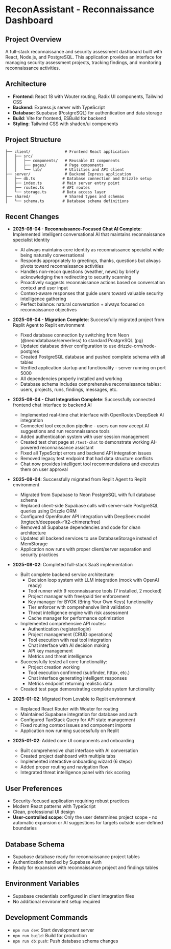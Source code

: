 # ReconAssistant - Reconnaissance Dashboard

## Project Overview
A full-stack reconnaissance and security assessment dashboard built with React, Node.js, and PostgreSQL. This application provides an interface for managing security assessment projects, tracking findings, and monitoring reconnaissance activities.

## Architecture
- **Frontend**: React 18 with Wouter routing, Radix UI components, Tailwind CSS
- **Backend**: Express.js server with TypeScript
- **Database**: Supabase (PostgreSQL) for authentication and data storage
- **Build**: Vite for frontend, ESBuild for backend
- **Styling**: Tailwind CSS with shadcn/ui components

## Project Structure
```
├── client/               # Frontend React application
│   ├── src/
│   │   ├── components/   # Reusable UI components
│   │   ├── pages/        # Page components
│   │   └── lib/          # Utilities and API client
├── server/               # Backend Express application
│   ├── db.ts            # Database connection and Drizzle setup
│   ├── index.ts         # Main server entry point
│   ├── routes.ts        # API routes
│   └── storage.ts       # Data access layer
├── shared/               # Shared types and schemas
│   └── schema.ts        # Database schema definitions
```

## Recent Changes
- **2025-08-04 - Reconnaissance-Focused Chat AI Complete**: Implemented intelligent conversational AI that maintains reconnaissance specialist identity
  - AI always maintains core identity as reconnaissance specialist while being naturally conversational
  - Responds appropriately to greetings, thanks, questions but always pivots toward reconnaissance activities
  - Handles non-recon questions (weather, news) by briefly acknowledging then redirecting to security scanning
  - Proactively suggests reconnaissance actions based on conversation context and user input
  - Context-aware responses that guide users toward valuable security intelligence gathering
  - Perfect balance: natural conversation + always focused on reconnaissance objectives

- **2025-08-04 - Migration Complete**: Successfully migrated project from Replit Agent to Replit environment
  - Fixed database connection by switching from Neon (@neondatabase/serverless) to standard PostgreSQL (pg)
  - Updated database driver configuration to use drizzle-orm/node-postgres
  - Created PostgreSQL database and pushed complete schema with all tables
  - Verified application startup and functionality - server running on port 5000
  - All dependencies properly installed and working
  - Database schema includes comprehensive reconnaissance tables: users, projects, runs, findings, messages, etc.

- **2025-08-04 - Chat Integration Complete**: Successfully connected frontend chat interface to backend AI
  - Implemented real-time chat interface with OpenRouter/DeepSeek AI integration
  - Connected tool execution pipeline - users can now accept AI suggestions and run reconnaissance tools
  - Added authentication system with user session management
  - Created test chat page at `/test-chat` to demonstrate working AI-powered reconnaissance assistant
  - Fixed all TypeScript errors and backend API integration issues
  - Removed legacy test endpoint that had data structure conflicts
  - Chat now provides intelligent tool recommendations and executes them on user approval

- **2025-08-04**: Successfully migrated from Replit Agent to Replit environment
  - Migrated from Supabase to Neon PostgreSQL with full database schema
  - Replaced client-side Supabase calls with server-side PostgreSQL queries using Drizzle ORM
  - Configured OpenRouter API integration with DeepSeek model (tngtech/deepseek-r1t2-chimera:free)
  - Removed all Supabase dependencies and code for clean architecture
  - Updated all backend services to use DatabaseStorage instead of MemStorage
  - Application now runs with proper client/server separation and security practices

- **2025-08-02**: Completed full-stack SaaS implementation
  - Built complete backend service architecture:
    - Decision loop system with LLM integration (mock with OpenAI ready)
    - Tool runner with 9 reconnaissance tools (7 installed, 2 mocked)
    - Project manager with free/paid tier enforcement
    - Key manager for BYOK (Bring Your Own Keys) functionality
    - Tier enforcer with comprehensive limit validation
    - Threat intelligence engine with risk assessment
    - Cache manager for performance optimization
  - Implemented comprehensive API routes:
    - Authentication (register/login)
    - Project management (CRUD operations)
    - Tool execution with real tool integration
    - Chat interface with AI decision making
    - API key management
    - Metrics and threat intelligence
  - Successfully tested all core functionality:
    - Project creation working
    - Tool execution confirmed (subfinder, httpx, etc.)
    - Chat interface generating intelligent responses
    - Metrics endpoint returning realistic data
  - Created test page demonstrating complete system functionality

- **2025-01-02**: Migrated from Lovable to Replit environment
  - Replaced React Router with Wouter for routing
  - Maintained Supabase integration for database and auth
  - Configured TanStack Query for API state management
  - Fixed routing context issues and component imports
  - Application now running successfully on Replit

- **2025-01-02**: Added core UI components and onboarding
  - Built comprehensive chat interface with AI conversation
  - Created project dashboard with multiple tabs
  - Implemented interactive onboarding wizard (6 steps)
  - Added proper routing and navigation flow
  - Integrated threat intelligence panel with risk scoring

## User Preferences
- Security-focused application requiring robust practices
- Modern React patterns with TypeScript
- Clean, professional UI design
- **User-controlled scope**: Only the user determines project scope - no automatic expansion or AI suggestions for targets outside user-defined boundaries

## Database Schema
- Supabase database ready for reconnaissance project tables
- Authentication handled by Supabase Auth
- Ready for expansion with reconnaissance project and findings tables

## Environment Variables
- Supabase credentials configured in client integration files
- No additional environment setup required

## Development Commands
- `npm run dev`: Start development server
- `npm run build`: Build for production  
- `npm run db:push`: Push database schema changes